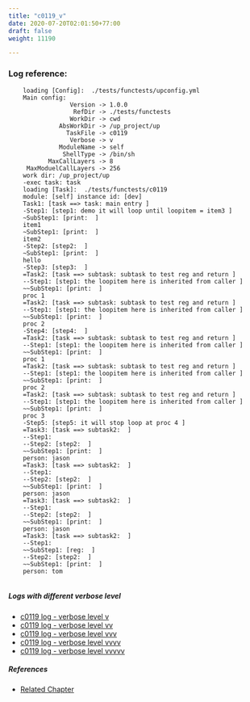 ```yaml
---
title: "c0119_v"
date: 2020-07-20T02:01:50+77:00
draft: false
weight: 11190

---
```


### Log reference: <no value>

```
    loading [Config]:  ./tests/functests/upconfig.yml
    Main config:
                 Version -> 1.0.0
                  RefDir -> ./tests/functests
                 WorkDir -> cwd
              AbsWorkDir -> /up_project/up
                TaskFile -> c0119
                 Verbose -> v
              ModuleName -> self
               ShellType -> /bin/sh
           MaxCallLayers -> 8
     MaxModuelCallLayers -> 256
    work dir: /up_project/up
    -exec task: task
    loading [Task]:  ./tests/functests/c0119
    module: [self] instance id: [dev]
    Task1: [task ==> task: main entry ]
    -Step1: [step1: demo it will loop until loopitem = item3 ]
    ~SubStep1: [print:  ]
    item1
    ~SubStep1: [print:  ]
    item2
    -Step2: [step2:  ]
    ~SubStep1: [print:  ]
    hello
    -Step3: [step3:  ]
    =Task2: [task ==> subtask: subtask to test reg and return ]
    --Step1: [step1: the loopitem here is inherited from caller ]
    ~~SubStep1: [print:  ]
    proc 1
    =Task2: [task ==> subtask: subtask to test reg and return ]
    --Step1: [step1: the loopitem here is inherited from caller ]
    ~~SubStep1: [print:  ]
    proc 2
    -Step4: [step4:  ]
    =Task2: [task ==> subtask: subtask to test reg and return ]
    --Step1: [step1: the loopitem here is inherited from caller ]
    ~~SubStep1: [print:  ]
    proc 1
    =Task2: [task ==> subtask: subtask to test reg and return ]
    --Step1: [step1: the loopitem here is inherited from caller ]
    ~~SubStep1: [print:  ]
    proc 2
    =Task2: [task ==> subtask: subtask to test reg and return ]
    --Step1: [step1: the loopitem here is inherited from caller ]
    ~~SubStep1: [print:  ]
    proc 3
    -Step5: [step5: it will stop loop at proc 4 ]
    =Task3: [task ==> subtask2:  ]
    --Step1:
    --Step2: [step2:  ]
    ~~SubStep1: [print:  ]
    person: jason
    =Task3: [task ==> subtask2:  ]
    --Step1:
    --Step2: [step2:  ]
    ~~SubStep1: [print:  ]
    person: jason
    =Task3: [task ==> subtask2:  ]
    --Step1:
    --Step2: [step2:  ]
    ~~SubStep1: [print:  ]
    person: jason
    =Task3: [task ==> subtask2:  ]
    --Step1:
    ~~SubStep1: [reg:  ]
    --Step2: [step2:  ]
    ~~SubStep1: [print:  ]
    person: tom
    
```

##### Logs with different verbose level
* [c0119 log - verbose level v](../../logs/c0119_v)
* [c0119 log - verbose level vv](../../logs/c0119_vv)
* [c0119 log - verbose level vvv](../../logs/c0119_vvv)
* [c0119 log - verbose level vvvv](../../logs/c0119_vvvv)
* [c0119 log - verbose level vvvvv](../../logs/c0119_vvvvv)

##### References
* [Related Chapter](../../loop/c0119)
